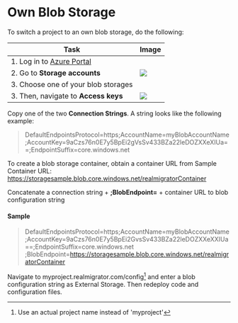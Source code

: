 # Own Blob Storage

To switch a project to an own blob storage, do the following:

| Task                                                  | Image                                    |
| ----------------------------------------------------- | ---------------------------------------- |
| 1. Log in to [Azure Portal](https://portal.azure.com) |                                          |
| 2. Go to **Storage accounts**                         | ![](../.gitbook/assets/blobstorage0.PNG) |
| 3. Choose one of your blob storages                   |                                          |
| 3. Then, navigate to **Access keys**                  | ![](../.gitbook/assets/blobstorage1.PNG) |

Copy one of the two **Connection Strings**. A string looks like the following example:

> DefaultEndpointsProtocol=https;AccountName=myBlobAccountName;AccountKey=9aCzs76n0E7y5BpEi2gVsSv433BZa22leDOZXXeXIUa==;EndpointSuffix=core.windows.net

To create a blob storage container, obtain a container URL from Sample Container URL: https://storagesample.blob.core.windows.net/realmigratorContainer

Concatenate a connection string + **;BlobEndpoint=** + container URL to blob configuration string

#### Sample

> DefaultEndpointsProtocol=https;AccountName=myBlobAccountName;AccountKey=9aCzs76n0E7y5BpEi2GvsSv433BZa22leDOZXXeXXIUa==;EndpointSuffix=core.windows.net\
> ;BlobEndpoint=https://storagesample.blob.core.windows.net/realmigratorContainer

Navigate to myproject.realmigrator.com/config[^1] and enter a blob configuration string as External Storage. Then redeploy code and configuration files.

[^1]: Use an actual project name instead of 'myproject'
